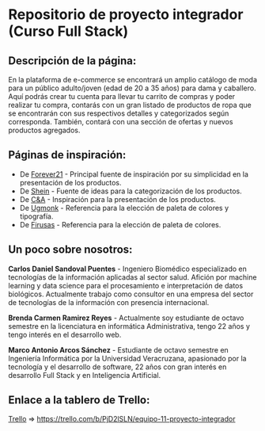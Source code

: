 # Repositorio de proyecto integrador (Curso Full Stack)

## Descripción de la página:
En la plataforma de e-commerce se encontrará un amplio catálogo de moda para un público adulto/joven (edad de 20 a 35 años) para dama y caballero. Aquí podrás crear tu cuenta para llevar tu carrito de compras y poder realizar tu compra, contarás con un gran listado de productos de ropa que se encontrarán con sus respectivos detalles y categorizados según corresponda. También, contará con una sección de ofertas y nuevos productos agregados.

## Páginas de inspiración:
- De [Forever21](https://forever21.com.mx/) - Principal fuente de inspiración por su simplicidad en la presentación de los productos.
- De [Shein](https://www.shein.com.mx/) - Fuente de ideas para la categorización de los productos.
- De [C&A](https://www.cyamoda.com) - Inspiración para la presentación de los productos.
- De [Ugmonk](https://ugmonk.com/) -  Referencia para la elección de paleta de colores y tipografía.
- De [Firusas](https://firusas.com/de-de) - Referencia para la elección de paleta de colores.

## Un poco sobre nosotros:

**Carlos Daniel Sandoval Puentes** - Ingeniero Biomédico especializado en tecnologías de la información aplicadas al sector salud. Afición por machine learning y data science para el procesamiento e interpretación de datos biológicos. Actualmente trabajo como consultor en una empresa del sector de tecnologías de la información con presencia internacional.

**Brenda Carmen Ramirez Reyes** - Actualmente soy estudiante de octavo semestre en la licenciatura en informática Administrativa, tengo 22 años y tengo interés en el desarrollo web.

**Marco Antonio Arcos Sánchez** - Estudiante de octavo semestre en Ingeniería Informática por la Universidad Veracruzana, apasionado por la tecnología y el desarrollo de software, 22 años con gran interés en desarrollo Full Stack y en Inteligencia Artificial.

## Enlace a la tablero de Trello:
[Trello](https://trello.com/b/PjD2lSLN/equipo-11-proyecto-integrador) => https://trello.com/b/PjD2lSLN/equipo-11-proyecto-integrador